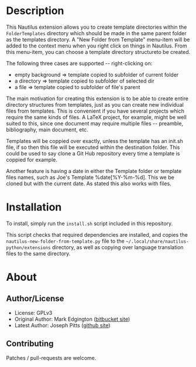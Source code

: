 Description
===========

This Nautilus extension allows you to create template directories within the
`FolderTemplates` directory which should be made in the same parent folder as 
the templates directory.  A "New Folder from Template" menu-item will be added
to the context menu when you right click on things in Nautilus. From this
 menu-item, you can choose a template directory structureto be created.

The following three cases are supported -- right-clicking on:

  * empty background => template copied to subfolder of current folder
  * a directory => template copied to subfolder of selected dir
  * a file => template copied to subfolder of file's parent

The main motivation for creating this extension is to be able to create entire
directory structures from templates, just as you can create new individual files
from templates.  This is convenient if you have several projects which require
the same kinds of files.  A LaTeX project, for example, might be well suited to
this, since one document may require multiple files -- preamble, bibliography,
main document, etc.

Templates will be coppied over exactly, unless the template has an init.sh
file, if so then this file will be executed within the destination folder. 
This could be used to say clone a Git Hub repository every time a template
is coppied for example. 

Another feature is having a date in either the Template folder or template 
files names, such as Joe's Template %date[%Y-%m-%d]. This we be cloned but
with the current date. As stated this also works with files. 




Installation
============

To install, simply run the `install.sh` script included in this repository.

This script checks that required dependencies are installed, and copies the `nautilus-new-folder-from-template.py` file to the `~/.local/share/nautilus-python/extensions` directory, as well as copying over language translation files to the same directory.


About
=====

Author/License
--------------

- License: GPLv3
- Original Author: Mark Edgington ([bitbucket site](https://bitbucket.org/edgimar/nautilus-new-folder-from-template))
- Latest Author: Joseph Pitts ([github site](https://github.com/Pittsy24/nautilus-new-folder-from-template))

Contributing
------------

Patches / pull-requests are welcome.
